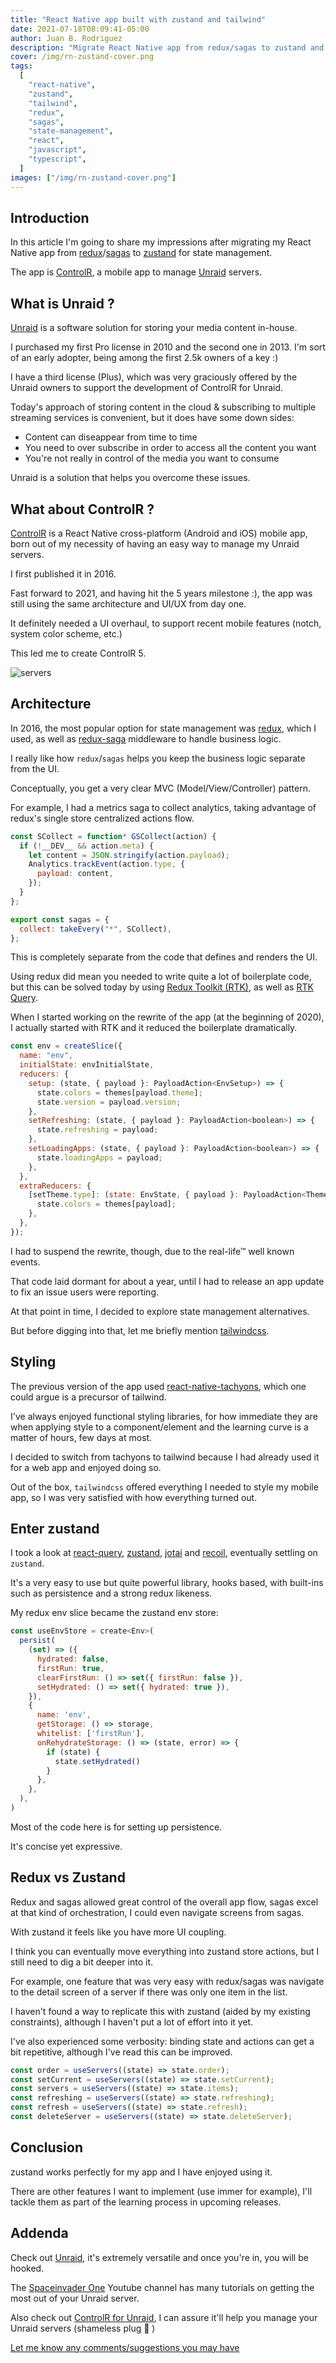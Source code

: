 ```yaml
---
title: "React Native app built with zustand and tailwind"
date: 2021-07-18T08:09:41-05:00
author: Juan B. Rodriguez
description: "Migrate React Native app from redux/sagas to zustand and implement tailwindcss along the way"
cover: /img/rn-zustand-cover.png
tags:
  [
    "react-native",
    "zustand",
    "tailwind",
    "redux",
    "sagas",
    "state-management",
    "react",
    "javascript",
    "typescript",
  ]
images: ["/img/rn-zustand-cover.png"]
---
```


## Introduction

In this article I'm going to share my impressions after migrating my React Native app from [redux](https://reduxjs.org)/[sagas](https://redux-saga.js.org/) to [zustand](https://github.com/pmndrs/zustand) for state management.

The app is [ControlR](https://www.apertoire.com/controlr/), a mobile app to manage [Unraid](https://unraid.net/) servers.

## What is Unraid ?

[Unraid](https://unraid.net/) is a software solution for storing your media content in-house.

I purchased my first Pro license in 2010 and the second one in 2013.
I'm sort of an early adopter, being among the first 2.5k owners of a key :)

I have a third license (Plus), which was very graciously offered by the Unraid owners to support the development of ControlR for Unraid.

Today's approach of storing content in the cloud & subscribing to multiple streaming services is convenient, but it does have some down sides:

- Content can diseappear from time to time
- You need to over subscribe in order to access all the content you want
- You're not really in control of the media you want to consume

Unraid is a solution that helps you overcome these issues.

## What about ControlR ?

[ControlR](https://www.apertoire.com/controlr/) is a React Native cross-platform (Android and iOS) mobile app, born out of my necessity of having an easy way to manage my Unraid servers.

I first published it in 2016.

Fast forward to 2021, and having hit the 5 years milestone :), the app was still using the same architecture and UI/UX from day one.

It definitely needed a UI overhaul, to support recent mobile features (notch, system color scheme, etc.)

This led me to create ControlR 5.

![servers](/img/rn-zustand-servers.png)

## Architecture

In 2016, the most popular option for state management was [redux](https://redux.js.org/), which I used, as well as [redux-saga](https://redux-saga.js.org/) middleware to handle business logic.

I really like how `redux`/`sagas` helps you keep the business logic separate from the UI.

Conceptually, you get a very clear MVC (Model/View/Controller) pattern.

For example, I had a metrics saga to collect analytics, taking advantage of redux's single store centralized actions flow.

```javascript
const SCollect = function* GSCollect(action) {
  if (!__DEV__ && action.meta) {
    let content = JSON.stringify(action.payload);
    Analytics.trackEvent(action.type, {
      payload: content,
    });
  }
};

export const sagas = {
  collect: takeEvery("*", SCollect),
};
```

This is completely separate from the code that defines and renders the UI.

Using redux did mean you needed to write quite a lot of boilerplate code, but this can be solved today by using [Redux Toolkit (RTK)](https://redux-toolkit.js.org/), as well as [RTK Query](https://redux-toolkit.js.org/rtk-query/overview).

When I started working on the rewrite of the app (at the beginning of 2020), I actually started with RTK and it reduced the boilerplate dramatically.

```javascript
const env = createSlice({
  name: "env",
  initialState: envInitialState,
  reducers: {
    setup: (state, { payload }: PayloadAction<EnvSetup>) => {
      state.colors = themes[payload.theme];
      state.version = payload.version;
    },
    setRefreshing: (state, { payload }: PayloadAction<boolean>) => {
      state.refreshing = payload;
    },
    setLoadingApps: (state, { payload }: PayloadAction<boolean>) => {
      state.loadingApps = payload;
    },
  },
  extraReducers: {
    [setTheme.type]: (state: EnvState, { payload }: PayloadAction<Theme>) => {
      state.colors = themes[payload];
    },
  },
});
```

I had to suspend the rewrite, though, due to the real-life&trade; well known events.

That code laid dormant for about a year, until I had to release an app update to fix an issue users were reporting.

At that point in time, I decided to explore state management alternatives.

But before digging into that, let me briefly mention [tailwindcss](https://tailwindcss.com/).

## Styling

The previous version of the app used [react-native-tachyons](https://github.com/tachyons-css/react-native-style-tachyons), which one could argue is a precursor of tailwind.

I've always enjoyed functional styling libraries, for how immediate they are when applying style to a component/element and the learning curve is a matter of hours, few days at most.

I decided to switch from tachyons to tailwind because I had already used it for a web app and enjoyed doing so.

Out of the box, `tailwindcss` offered everything I needed to style my mobile app, so I was very satisfied with how everything turned out.

## Enter zustand

I took a look at [react-query](https://react-query.tanstack.com/), [zustand](https://github.com/pmndrs/zustand), [jotai](https://github.com/pmndrs/jotai) and [recoil](https://recoiljs.org/), eventually settling on `zustand`.

It's a very easy to use but quite powerful library, hooks based, with built-ins such as persistence and a strong redux likeness.

My redux env slice became the zustand env store:

```javascript
const useEnvStore = create<Env>(
  persist(
    (set) => ({
      hydrated: false,
      firstRun: true,
      clearFirstRun: () => set({ firstRun: false }),
      setHydrated: () => set({ hydrated: true }),
    }),
    {
      name: 'env',
      getStorage: () => storage,
      whitelist: ['firstRun'],
      onRehydrateStorage: () => (state, error) => {
        if (state) {
          state.setHydrated()
        }
      },
    },
  ),
)
```

Most of the code here is for setting up persistence.

It's concise yet expressive.

## Redux vs Zustand

Redux and sagas allowed great control of the overall app flow, sagas excel at that kind of orchestration, I could even navigate screens from sagas.

With zustand it feels like you have more UI coupling.

I think you can eventually move everything into zustand store actions, but I still need to dig a bit deeper into it.

For example, one feature that was very easy with redux/sagas was navigate to the detail screen of a server if there was only one item in the list.

I haven't found a way to replicate this with zustand (aided by my existing constraints), although I haven't put a lot of effort into it yet.

I've also experienced some verbosity: binding state and actions can get a bit repetitive, although I've read this can be improved.

```javascript
const order = useServers((state) => state.order);
const setCurrent = useServers((state) => state.setCurrent);
const servers = useServers((state) => state.items);
const refreshing = useServers((state) => state.refreshing);
const refresh = useServers((state) => state.refresh);
const deleteServer = useServers((state) => state.deleteServer);
```

## Conclusion

zustand works perfectly for my app and I have enjoyed using it.

There are other features I want to implement (use immer for example), I'll tackle them as part of the learning process in upcoming releases.

## Addenda

Check out [Unraid](https://unraid.net), it's extremely versatile and once you're in, you will be hooked.

The [Spaceinvader One](https://www.youtube.com/c/SpaceinvaderOne) Youtube channel has many tutorials on getting the most out of your Unraid server.

Also check out [ControlR for Unraid](https://www.apertoire.com/controlr/), I can assure it'll help you manage your Unraid servers (shameless plug 🙌 )

[Let me know any comments/suggestions you may have](https://twitter.com/jbrodriguezio/status/1416771768551940100)
